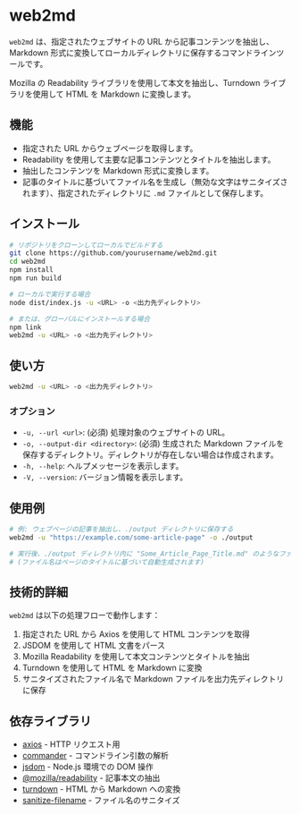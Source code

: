 # web2md

`web2md` は、指定されたウェブサイトの URL から記事コンテンツを抽出し、Markdown 形式に変換してローカルディレクトリに保存するコマンドラインツールです。

Mozilla の Readability ライブラリを使用して本文を抽出し、Turndown ライブラリを使用して HTML を Markdown に変換します。

## 機能

- 指定された URL からウェブページを取得します。
- Readability を使用して主要な記事コンテンツとタイトルを抽出します。
- 抽出したコンテンツを Markdown 形式に変換します。
- 記事のタイトルに基づいてファイル名を生成し（無効な文字はサニタイズされます）、指定されたディレクトリに `.md` ファイルとして保存します。

## インストール

```bash
# リポジトリをクローンしてローカルでビルドする
git clone https://github.com/yourusername/web2md.git
cd web2md
npm install
npm run build

# ローカルで実行する場合
node dist/index.js -u <URL> -o <出力先ディレクトリ>

# または、グローバルにインストールする場合
npm link
web2md -u <URL> -o <出力先ディレクトリ>
```

## 使い方

```bash
web2md -u <URL> -o <出力先ディレクトリ>
```

### オプション

- `-u, --url <url>`: (必須) 処理対象のウェブサイトの URL。
- `-o, --output-dir <directory>`: (必須) 生成された Markdown ファイルを保存するディレクトリ。ディレクトリが存在しない場合は作成されます。
- `-h, --help`: ヘルプメッセージを表示します。
- `-V, --version`: バージョン情報を表示します。

## 使用例

```bash
# 例: ウェブページの記事を抽出し、./output ディレクトリに保存する
web2md -u "https://example.com/some-article-page" -o ./output

# 実行後、./output ディレクトリ内に "Some_Article_Page_Title.md" のようなファイルが生成されます。
# (ファイル名はページのタイトルに基づいて自動生成されます)
```

## 技術的詳細

`web2md` は以下の処理フローで動作します：

1. 指定された URL から Axios を使用して HTML コンテンツを取得
2. JSDOM を使用して HTML 文書をパース
3. Mozilla Readability を使用して本文コンテンツとタイトルを抽出
4. Turndown を使用して HTML を Markdown に変換
5. サニタイズされたファイル名で Markdown ファイルを出力先ディレクトリに保存

## 依存ライブラリ

- [axios](https://github.com/axios/axios) - HTTP リクエスト用
- [commander](https://github.com/tj/commander.js/) - コマンドライン引数の解析
- [jsdom](https://github.com/jsdom/jsdom) - Node.js 環境での DOM 操作
- [@mozilla/readability](https://github.com/mozilla/readability) - 記事本文の抽出
- [turndown](https://github.com/mixmark-io/turndown) - HTML から Markdown への変換
- [sanitize-filename](https://github.com/parshap/node-sanitize-filename) - ファイル名のサニタイズ
